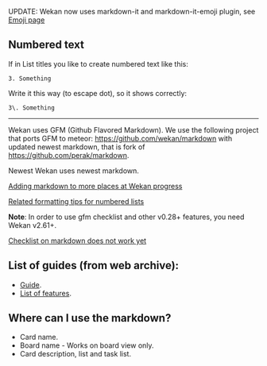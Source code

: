 UPDATE: Wekan now uses markdown-it and markdown-it-emoji plugin, see [Emoji page](https://github.com/wekan/wekan/wiki/Emoji)

## Numbered text

If in List titles you like to create numbered text like this:
```
3. Something
```
Write it this way (to escape dot), so it shows correctly:
```
3\. Something
```


***


Wekan uses GFM (Github Flavored Markdown).
We use the following project that ports GFM to meteor: https://github.com/wekan/markdown with updated newest markdown, that is fork of https://github.com/perak/markdown.

Newest Wekan uses newest markdown.

[Adding markdown to more places at Wekan progress](https://github.com/wekan/wekan/issues/2334)

[Related formatting tips for numbered lists](https://github.com/wekan/wekan/issues/2425)

**Note**: In order to use gfm checklist and other v0.28+ features, you need Wekan v2.61+.

[Checklist on markdown does not work yet](https://github.com/wekan/wekan/issues/2419)

## List of guides (from web archive):
* [Guide](https://guides.github.com/features/mastering-markdown/).
* [List of features](https://github.github.com/gfm/).

## Where can I use the markdown?
* Card name.
* Board name - Works on board view only. 
* Card description, list and task list.